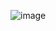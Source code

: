 ![image](https://github.com/jniranjanreddy/python/assets/83489863/68d4bd7f-2bc6-41ec-992b-6d09fcff52f7)
